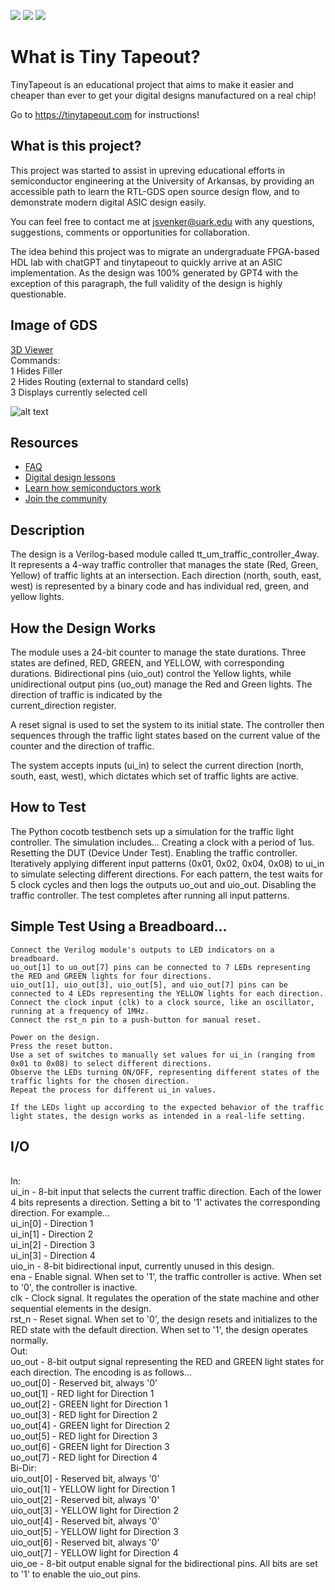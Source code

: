 ![](../../workflows/gds/badge.svg) ![](../../workflows/docs/badge.svg) ![](../../workflows/test/badge.svg)

# What is Tiny Tapeout?

TinyTapeout is an educational project that aims to make it easier and cheaper than ever to get your digital designs manufactured on a real chip!

Go to https://tinytapeout.com for instructions!

## What is this project?
This project was started to assist in upreving educational efforts in semiconductor engineering at the University of Arkansas, by providing an accessible path to learn the RTL-GDS open source design flow, and to demonstrate modern digital ASIC design easily. 

You can feel free to contact me at jsvenker@uark.edu with any questions, suggestions, comments or opportunities for collaboration.

The idea behind this project was to migrate an undergraduate FPGA-based HDL lab with chatGPT and tinytapeout to quickly arrive at an ASIC implementation. As the design was 100% generated by GPT4 with the exception of this paragraph, the full validity of the design is highly questionable. 

## Image of GDS
[3D Viewer](https://gds-viewer.tinytapeout.com/?model=https://jsvenker.github.io/tt_um_traffic_controller_4way-/tinytapeout.gds.gltf)
<br>
Commands:
<br>
    1 Hides Filler
    <br>
    2 Hides Routing (external to standard cells)
    <br>
    3 Displays currently selected cell
    <br>

![alt text](https://camo.githubusercontent.com/b1827335b1c1d7af2dcc2cf95eecef3b55e8fc3982cd5316e1bb088c4de19229/68747470733a2f2f6a7376656e6b65722e6769746875622e696f2f74745f756d5f747261666669635f636f6e74726f6c6c65725f347761792d2f6764735f72656e6465722e706e67)


## Resources

- [FAQ](https://tinytapeout.com/faq/)
- [Digital design lessons](https://tinytapeout.com/digital_design/)
- [Learn how semiconductors work](https://tinytapeout.com/siliwiz/)
- [Join the community](https://discord.gg/rPK2nSjxy8)

## Description
The design is a Verilog-based module called tt_um_traffic_controller_4way. It represents a 4-way traffic controller that manages the state (Red, Green, Yellow) of traffic lights at an intersection. Each direction (north, south, east, west) is represented by a binary code and has individual red, green, and yellow lights.


## How the Design Works
The module uses a 24-bit counter to manage the state durations. Three states are defined, RED, GREEN, and YELLOW, with corresponding durations.
Bidirectional pins (uio_out) control the Yellow lights, while unidirectional output pins (uo_out) manage the Red and Green lights. The direction of traffic is indicated by the   
current_direction register.

A reset signal is used to set the system to its initial state. The controller then sequences through the traffic light states based on the current value of the counter and the direction of 
traffic.

The system accepts inputs (ui_in) to select the current direction (north, south, east, west), which dictates which set of traffic lights are active.

## How to Test
The Python cocotb testbench sets up a simulation for the traffic light controller. The simulation includes...
    Creating a clock with a period of 1us.
    Resetting the DUT (Device Under Test).
    Enabling the traffic controller.
    Iteratively applying different input patterns (0x01, 0x02, 0x04, 0x08) to ui_in to simulate selecting different directions. For each pattern, the test waits for 5 clock cycles and then logs 
    the outputs uo_out and uio_out.
    Disabling the traffic controller.
    The test completes after running all input patterns.

  
  ## Simple Test Using a Breadboard...

    Connect the Verilog module's outputs to LED indicators on a breadboard.
    uo_out[1] to uo_out[7] pins can be connected to 7 LEDs representing the RED and GREEN lights for four directions.
    uio_out[1], uio_out[3], uio_out[5], and uio_out[7] pins can be connected to 4 LEDs representing the YELLOW lights for each direction.
    Connect the clock input (clk) to a clock source, like an oscillator, running at a frequency of 1MHz.
    Connect the rst_n pin to a push-button for manual reset.

    Power on the design.
    Press the reset button.
    Use a set of switches to manually set values for ui_in (ranging from 0x01 to 0x08) to select different directions.
    Observe the LEDs turning ON/OFF, representing different states of the traffic lights for the chosen direction.
    Repeat the process for different ui_in values.

    If the LEDs light up according to the expected behavior of the traffic light states, the design works as intended in a real-life setting.
    
  ## I/O
  <br> 
  In:
  <br> 
    ui_in - 8-bit input that selects the current traffic direction. Each of the lower 4 bits represents a direction. Setting a bit to '1' activates the corresponding direction. For example...
    <br> 
    ui_in[0] - Direction 1
    <br> 
    ui_in[1] - Direction 2
    <br> 
    ui_in[2] - Direction 3
    <br> 
    ui_in[3] - Direction 4
    <br> 
    uio_in - 8-bit bidirectional input, currently unused in this design.
    <br> 
    ena - Enable signal. When set to '1', the traffic controller is active. When set to '0', the controller is inactive.
    <br> 
    clk - Clock signal. It regulates the operation of the state machine and other sequential elements in the design.
    <br> 
    rst_n - Reset signal. When set to '0', the design resets and initializes to the RED state with the default direction. When set to '1', the design operates normally.
    <br> 
  Out:
  <br> 
    uo_out - 8-bit output signal representing the RED and GREEN light states for each direction. The encoding is as follows...
    <br> 
    uo_out[0] - Reserved bit, always '0'
    <br> 
    uo_out[1] - RED light for Direction 1
    <br> 
    uo_out[2] - GREEN light for Direction 1
    <br> 
    uo_out[3] - RED light for Direction 2
    <br> 
    uo_out[4] - GREEN light for Direction 2
    <br> 
    uo_out[5] - RED light for Direction 3
    <br> 
    uo_out[6] - GREEN light for Direction 3
    <br> 
    uo_out[7] - RED light for Direction 4
    <br> 
  Bi-Dir:
  <br> 
    uio_out[0] - Reserved bit, always '0'
    <br> 
    uio_out[1] - YELLOW light for Direction 1
    <br> 
    uio_out[2] - Reserved bit, always '0'
    <br> 
    uio_out[3] - YELLOW light for Direction 2
    <br> 
    uio_out[4] - Reserved bit, always '0'
    <br> 
    uio_out[5] - YELLOW light for Direction 3
    <br> 
    uio_out[6] - Reserved bit, always '0'
    <br> 
    uio_out[7] - YELLOW light for Direction 4
    <br> 
    uio_oe - 8-bit output enable signal for the bidirectional pins. All bits are set to '1' to enable the uio_out pins.

